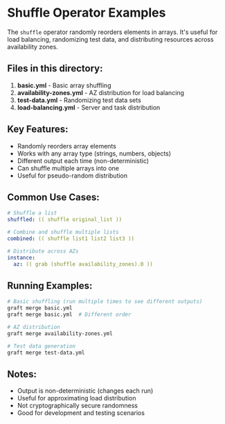 # Shuffle Operator Examples

The `shuffle` operator randomly reorders elements in arrays. It's useful for load balancing, randomizing test data, and distributing resources across availability zones.

## Files in this directory:

1. **basic.yml** - Basic array shuffling
2. **availability-zones.yml** - AZ distribution for load balancing
3. **test-data.yml** - Randomizing test data sets
4. **load-balancing.yml** - Server and task distribution

## Key Features:

- Randomly reorders array elements
- Works with any array type (strings, numbers, objects)
- Different output each time (non-deterministic)
- Can shuffle multiple arrays into one
- Useful for pseudo-random distribution

## Common Use Cases:

```yaml
# Shuffle a list
shuffled: (( shuffle original_list ))

# Combine and shuffle multiple lists
combined: (( shuffle list1 list2 list3 ))

# Distribute across AZs
instance:
  az: (( grab (shuffle availability_zones).0 ))
```

## Running Examples:

```bash
# Basic shuffling (run multiple times to see different outputs)
graft merge basic.yml
graft merge basic.yml  # Different order

# AZ distribution
graft merge availability-zones.yml

# Test data generation
graft merge test-data.yml
```

## Notes:

- Output is non-deterministic (changes each run)
- Useful for approximating load distribution
- Not cryptographically secure randomness
- Good for development and testing scenarios